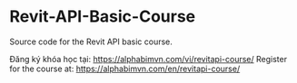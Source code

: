 # Revit-API-Basic-Course
Source code for the Revit API basic course.

Đăng ký khóa học tại: https://alphabimvn.com/vi/revitapi-course/
Register for the course at: https://alphabimvn.com/en/revitapi-course/
